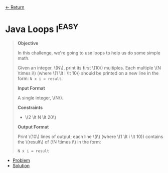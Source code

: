 [&larr; Return](https://hanggrian.github.io/grind-hackerrank/)

# Java Loops I<sup>EASY</sup>

> **Objective**
>
> In this challenge, we're going to use loops to help us do some simple math.
>
> Given an integer. \\(N\\), print its first \\(10\\) multiples. Each multiple
  \\(N \times i\\) (where \\(1 \lt i \lt 10\\) should be printed on a new line
  in the form: `N x i = result`.
>
> **Input Format**
>
> A single integer, \\(N\\).
>
> **Constraints**
>
> - \\(2 \lt N \lt 20\\)
>
> **Output Format**
>
> Print \\(10\\) lines of output; each line \\(i\\) (where \\(1 \lt i \lt 10\)\)
  contains the \\(result\\) of \(\N \times i\\) in the form:
>
> ```
> N x i = result
> ```

- [Problem](https://www.hackerrank.com/challenges/java-loops-i/)
- [Solution](https://github.com/hanggrian/grind-hackerrank/blob/main/java/src/main/java/JavaLoops1.java)
